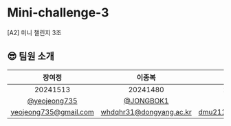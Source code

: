 # Mini-challenge-3
[A2] 미니 챌린지 3조


## 😎 팀원 소개

| 장여정 | 이종복 | 김주현 | 우승현 |
|:---:|:---:|:---:| :---:|
|20241513|20241480|20251289|20251263|
|[@yeojeong735](https://github.com/yeojeong735)|[@JONGBOK1](https://github.com/JONGBOK1)|[@ididi0](https://github.com/ididi0)|[@useunghyeon](https://github.com/useunghyeon)|
|yeojeong735@gmail.com|whdqhr31@dongyang.ac.kr|dmu211@dongyang.ac.kr|bd0525@dongyang.ac.kr|

